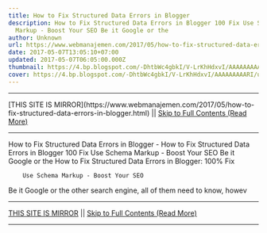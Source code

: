 ```yaml
---
title: How to Fix Structured Data Errors in Blogger
description: How to Fix Structured Data Errors in Blogger 100 Fix Use Schema
  Markup - Boost Your SEO Be it Google or the
author: Unknown
url: https://www.webmanajemen.com/2017/05/how-to-fix-structured-data-errors-in-blogger.html
date: 2017-05-07T13:05:10+07:00
updated: 2017-05-07T06:05:00.000Z
thumbnail: https://4.bp.blogspot.com/-DhtbWc4gbkI/V-LrKhHdxvI/AAAAAAAAARI/u-a3KwShRlQHQX9NBHBUw6_hnniNCJYsACLcB/s320/fix-structured-data-errors.webp
cover: https://4.bp.blogspot.com/-DhtbWc4gbkI/V-LrKhHdxvI/AAAAAAAAARI/u-a3KwShRlQHQX9NBHBUw6_hnniNCJYsACLcB/s320/fix-structured-data-errors.webp
---
```


<hr/> [THIS SITE IS MIRROR](https://www.webmanajemen.com/2017/05/how-to-fix-structured-data-errors-in-blogger.html) || <a href="https://www.webmanajemen.com/2017/05/how-to-fix-structured-data-errors-in-blogger.html" rel="follow" class="button" id="read-more">Skip to Full Contents (Read More)</a> <hr/> How to Fix Structured Data Errors in Blogger - How to Fix Structured Data Errors in Blogger 100 Fix Use Schema Markup - Boost Your SEO Be it Google or the How to Fix Structured Data Errors in Blogger: 100% Fix 



            
        Use Schema Markup - Boost Your SEO     
Be it Google or the other search engine, all of them need to know,         howev <hr/> [THIS SITE IS MIRROR](https://www.webmanajemen.com/2017/05/how-to-fix-structured-data-errors-in-blogger.html) || <a href="https://www.webmanajemen.com/2017/05/how-to-fix-structured-data-errors-in-blogger.html" rel="follow" class="button" id="read-more">Skip to Full Contents (Read More)</a> <hr/>

<script>
    if (location.host.includes('dimaslanjaka12')) {
      location.replace('https://www.webmanajemen.com/2017/05/how-to-fix-structured-data-errors-in-blogger.html');
    }
  </script>